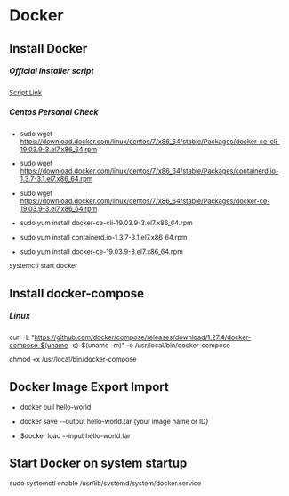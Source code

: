 # Docker


## Install Docker
##### Official installer script

<sup>

[Script Link](https://get.docker.com/)

</sup>

##### Centos Personal Check
<sup>

- sudo wget https://download.docker.com/linux/centos/7/x86_64/stable/Packages/docker-ce-cli-19.03.9-3.el7.x86_64.rpm  
- sudo wget https://download.docker.com/linux/centos/7/x86_64/stable/Packages/containerd.io-1.3.7-3.1.el7.x86_64.rpm  
- sudo wget https://download.docker.com/linux/centos/7/x86_64/stable/Packages/docker-ce-19.03.9-3.el7.x86_64.rpm  
 
- sudo yum install docker-ce-cli-19.03.9-3.el7.x86_64.rpm  
- sudo yum install containerd.io-1.3.7-3.1.el7.x86_64.rpm  
- sudo yum install docker-ce-19.03.9-3.el7.x86_64.rpm


systemctl start docker

</sup>

## Install docker-compose
##### Linux 

<sup>

curl -L "https://github.com/docker/compose/releases/download/1.27.4/docker-compose-$(uname -s)-$(uname -m)" -o /usr/local/bin/docker-compose

chmod +x /usr/local/bin/docker-compose

</sup>

## Docker Image Export Import

<sup>

- docker pull hello-world  

- docker save --output hello-world.tar {your image name or ID}  

- $docker load --input hello-world.tar  

</sup>

## Start Docker on system startup
<sup>

sudo systemctl enable /usr/lib/systemd/system/docker.service

</sup>

